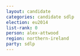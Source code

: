 ```yaml
---
layout: candidate
categories: candidate sdlp
election: eu2014
list-rank: 0
person: alex-attwood
region: northern-ireland
party: sdlp
---
```

